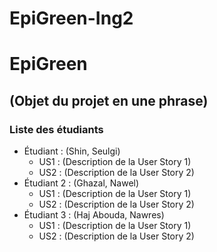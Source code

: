 # EpiGreen-Ing2

# EpiGreen

## (Objet du projet en une phrase)

### Liste des étudiants
- Étudiant  : (Shin, Seulgi)
  - US1 : (Description de la User Story 1)
  - US2 : (Description de la User Story 2)
- Étudiant 2 : (Ghazal, Nawel)
  - US1 : (Description de la User Story 1)
  - US2 : (Description de la User Story 2)
- Étudiant 3 : (Haj Abouda, Nawres)
  - US1 : (Description de la User Story 1)
  - US2 : (Description de la User Story 2)
